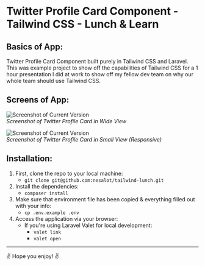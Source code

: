 # Twitter Profile Card Component - Tailwind CSS - Lunch & Learn

## Basics of App:

Twitter Profile Card Component built purely in Tailwind CSS and Laravel. This was example project to show off the capabilities of Tailwind CSS for a 1 hour presentation I did at work to show off my fellow dev team on why our whole team should use Tailwind CSS. 

## Screens of App:

![Screenshot of Current Version](https://i.imgur.com/0PDcCUu.png)<br>*Screenshot of Twitter Profile Card in Wide View*

![Screenshot of Current Version](https://i.imgur.com/IZxeZ3e.png)<br>*Screenshot of Twitter Profile Card in Small View (Responsive)*

## Installation:

1. First, clone the repo to your local machine:
    - `git clone git@github.com:nesalot/tailwind-lunch.git`
1. Install the dependencies:
    - `composer install`
1. Make sure that environment file has been copied & everything filled out with your info:
    - `cp .env.example .env`
1. Access the application via your browser:
    - If you're using Laravel Valet for local development:
        - `valet link`
        - `valet open`

***

:v: Hope you enjoy! :v:
